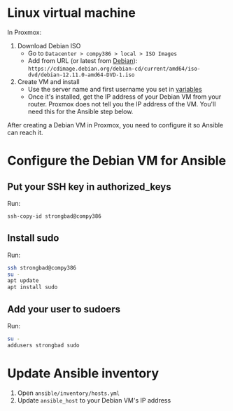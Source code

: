 # Linux virtual machine

In Proxmox:

1. Download Debian ISO
    - Go to `Datacenter > compy386 > local > ISO Images`
    - Add from URL (or latest from [Debian](https://www.debian.org/distrib/)):
      `https://cdimage.debian.org/debian-cd/current/amd64/iso-dvd/debian-12.11.0-amd64-DVD-1.iso`
1. Create VM and install
    - Use the server name and first username you set in [variables](docs/variables.md)
    - Once it's installed, get the IP address of your Debian VM from your router. Proxmox does not tell you the IP address of the VM. You'll need this for the Ansible step below.

After creating a Debian VM in Proxmox, you need to configure it so Ansible can reach it.

# Configure the Debian VM for Ansible

## Put your SSH key in authorized_keys

Run:

```bash
ssh-copy-id strongbad@compy386
```

## Install sudo

Run:

```bash
ssh strongbad@compy386
su -
apt update
apt install sudo
```

## Add your user to sudoers

Run:

```bash
su -
addusers strongbad sudo
```

# Update Ansible inventory

1. Open `ansible/inventory/hosts.yml`
1. Update `ansible_host` to your Debian VM's IP address
